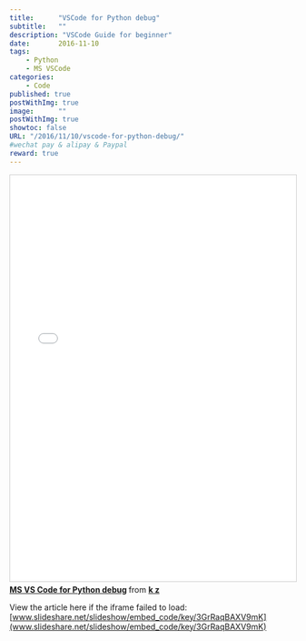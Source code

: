 ```yaml
---
title:      "VSCode for Python debug"
subtitle:   ""
description: "VSCode Guide for beginner"
date:       2016-11-10
tags:
    - Python
    - MS VSCode
categories:
    - Code
published: true
postWithImg: true
image:      ""
postWithImg: true
showtoc: false
URL: "/2016/11/10/vscode-for-python-debug/"
#wechat pay & alipay & Paypal
reward: true
---
```


<iframe src="//www.slideshare.net/slideshow/embed_code/key/3GrRaqBAXV9mK" width="668" height="714" frameborder="0" marginwidth="0" marginheight="0" scrolling="no" style="border:1px solid #CCC; border-width:1px; margin-bottom:5px; max-width: 100%;" allowfullscreen> </iframe> <div style="margin-bottom:5px"> <strong> <a href="//www.slideshare.net/69444091/vs-code-debug" title="MS VS Code for Python debug" target="_blank">MS VS Code for Python debug</a> </strong> from <strong><a href="//www.slideshare.net/69444091" target="_blank">k z</a></strong> </div>

View the article here if the iframe failed to load: [www.slideshare.net/slideshow/embed_code/key/3GrRaqBAXV9mK](www.slideshare.net/slideshow/embed_code/key/3GrRaqBAXV9mK)
